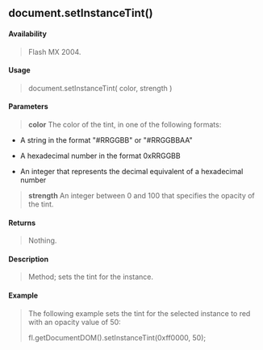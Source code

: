 ## document.setInstanceTint()

#### Availability

> Flash MX 2004.

#### Usage

> document.setInstanceTint( color, strength )

#### Parameters

> **color** The color of the tint, in one of the following formats:

-   A string in the format "\#RRGGBB" or "\#RRGGBBAA"

-   A hexadecimal number in the format 0xRRGGBB

-   An integer that represents the decimal equivalent of a hexadecimal number

> **strength** An integer between 0 and 100 that specifies the opacity of the tint.

#### Returns

> Nothing.

#### Description

> Method; sets the tint for the instance.

#### Example

> The following example sets the tint for the selected instance to red with an opacity value of 50:
>
> fl.getDocumentDOM().setInstanceTint(0xff0000, 50);

